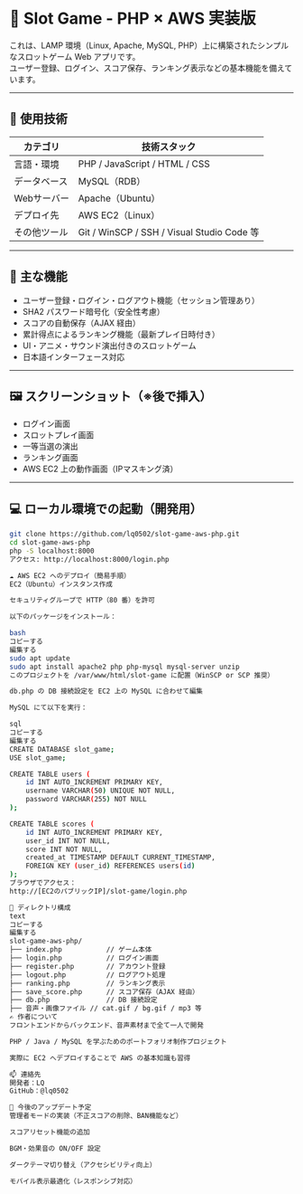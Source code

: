 # 🎰 Slot Game - PHP × AWS 実装版

これは、LAMP 環境（Linux, Apache, MySQL, PHP）上に構築されたシンプルなスロットゲーム Web アプリです。  
ユーザー登録、ログイン、スコア保存、ランキング表示などの基本機能を備えています。

---

## 🔧 使用技術

| カテゴリ       | 技術スタック                              |
|----------------|--------------------------------------------|
| 言語・環境     | PHP / JavaScript / HTML / CSS             |
| データベース   | MySQL（RDB）                              |
| Webサーバー    | Apache（Ubuntu）                          |
| デプロイ先     | AWS EC2（Linux）                          |
| その他ツール   | Git / WinSCP / SSH / Visual Studio Code 等 |

---

## 🌟 主な機能

- ユーザー登録・ログイン・ログアウト機能（セッション管理あり）
- SHA2 パスワード暗号化（安全性考慮）
- スコアの自動保存（AJAX 経由）
- 累計得点によるランキング機能（最新プレイ日時付き）
- UI・アニメ・サウンド演出付きのスロットゲーム
- 日本語インターフェース対応

---

## 🖼️ スクリーンショット（※後で挿入）

- ログイン画面
- スロットプレイ画面
- 一等当選の演出
- ランキング画面
- AWS EC2 上の動作画面（IPマスキング済）

---

## 💻 ローカル環境での起動（開発用）

```bash
git clone https://github.com/lq0502/slot-game-aws-php.git
cd slot-game-aws-php
php -S localhost:8000
アクセス: http://localhost:8000/login.php

☁️ AWS EC2 へのデプロイ（簡易手順）
EC2（Ubuntu）インスタンス作成

セキュリティグループで HTTP（80 番）を許可

以下のパッケージをインストール：

bash
コピーする
編集する
sudo apt update
sudo apt install apache2 php php-mysql mysql-server unzip
このプロジェクトを /var/www/html/slot-game に配置（WinSCP or SCP 推奨）

db.php の DB 接続設定を EC2 上の MySQL に合わせて編集

MySQL にて以下を実行：

sql
コピーする
編集する
CREATE DATABASE slot_game;
USE slot_game;

CREATE TABLE users (
    id INT AUTO_INCREMENT PRIMARY KEY,
    username VARCHAR(50) UNIQUE NOT NULL,
    password VARCHAR(255) NOT NULL
);

CREATE TABLE scores (
    id INT AUTO_INCREMENT PRIMARY KEY,
    user_id INT NOT NULL,
    score INT NOT NULL,
    created_at TIMESTAMP DEFAULT CURRENT_TIMESTAMP,
    FOREIGN KEY (user_id) REFERENCES users(id)
);
ブラウザでアクセス：
http://[EC2のパブリックIP]/slot-game/login.php

📂 ディレクトリ構成
text
コピーする
編集する
slot-game-aws-php/
├── index.php           // ゲーム本体
├── login.php           // ログイン画面
├── register.php        // アカウント登録
├── logout.php          // ログアウト処理
├── ranking.php         // ランキング表示
├── save_score.php      // スコア保存（AJAX 経由）
├── db.php              // DB 接続設定
├── 音声・画像ファイル // cat.gif / bg.gif / mp3 等
✍️ 作者について
フロントエンドからバックエンド、音声素材まで全て一人で開発

PHP / Java / MySQL を学ぶためのポートフォリオ制作プロジェクト

実際に EC2 へデプロイすることで AWS の基本知識も習得

📫 連絡先
開発者：LQ
GitHub：@lq0502

🏁 今後のアップデート予定
管理者モードの実装（不正スコアの削除、BAN機能など）

スコアリセット機能の追加

BGM・効果音の ON/OFF 設定

ダークテーマ切り替え（アクセシビリティ向上）

モバイル表示最適化（レスポンシブ対応）
